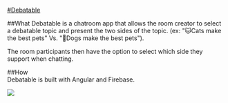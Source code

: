 [#Debatable](https://bloc-chat-8c9cf.firebaseapp.com/)

##What
Debatable is a chatroom app that allows the room creator to select a debatable topic and present the two sides of the topic. (ex: "🐱Cats make the best pets" Vs. "🐶Dogs make the best pets").

The room participants then have the option to select which side they support when chatting.

##How  
Debatable is built with Angular and Firebase.

<div style="center">
  <img src="http://i.giphy.com/MrLsapl8UC6wo.gif"/>
</div>  
